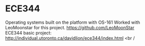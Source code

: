 # ECE344
Operating systems built on the platform with OS-161
Worked with LeoMoonstar for this project.
https://github.com/LeoMoonStar <br />
ECE344 basic project: 
http://individual.utoronto.ca/davidlion/ece344/index.html <br /
